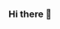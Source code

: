 ### Hi there 👋

<!--
**ThiagoEvoa/ThiagoEvoa** is a ✨ _special_ ✨ repository because its `README.md` (this file) appears on your GitHub profile.

[![ThiagoEvoa's github stats](https://github-readme-stats.vercel.app/api?username=ThiagoEvoa)](https://github.com/ThiagoEvoa/github-readme-stats)

Here are some ideas to get you started:

- 🔭 I’m currently working on ...
- 🌱 I’m currently learning ...
- 👯 I’m looking to collaborate on ...
- 🤔 I’m looking for help with ...
- 💬 Ask me about ...
- 📫 How to reach me: ...
- 😄 Pronouns: ...
- ⚡ Fun fact: ...
-->
